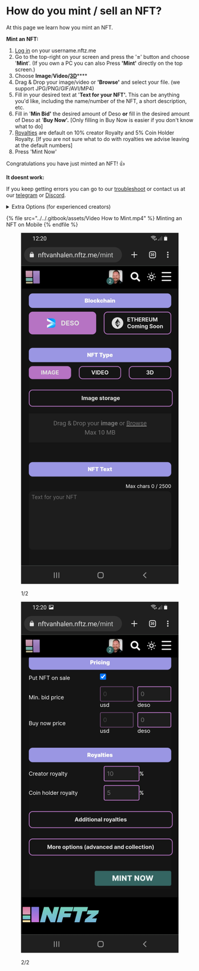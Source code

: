 # How do you mint / sell an NFT?

At this page we learn how you mint an NFT.



**Mint an NFT:**

1. &#x20;[Log in](../../users-guide/welcome/how-do-you-login-to-nftz.me.md) on your username.nftz.me&#x20;
2. Go to the top-right on your screen and press the '**=**' button and choose '**Mint**'. (If you own a PC you can also Press **'Mint'** directly on the top screen.)
3. Choose **Image**/**Video/**[**3D**](../../3d-vr/3d-vr-intro/how-do-you-mint-sell-a-3d-nft-advanced.md)****
4. Drag & Drop your image/video or **'Browse'** and select your file. (we support JPG/PNG/GIF/AVI/MP4)
5. Fill in your desired text at '**Text for your NFT'.** This can be anything you'd like, including the name/number of the NFT, a short description, etc.
6. Fill in '**Min Bid'**  the desired amount of Deso **or** fill in the desired amount of Deso at '**Buy Now'.** \[Only filling in Buy Now is easier if you don't know what to do]    &#x20;
7. [Royalties](royalties.md) are default on 10% creator Royalty and 5% Coin Holder Royalty. \[If you are not sure what to do with royalties we advise leaving at the default numbers]   &#x20;
8. Press 'Mint Now'

Congratulations you have just minted an NFT! :thumbsup:



**It doesnt work:**

If you keep getting errors you can go to our [troubleshoot](../../troubleshoot/troubleshoot.md) or contact us at our [telegram](https://t.me/+qdNeX8CYB\_swZTQx) or [Discord](https://discord.gg/jQ34WMMZce).&#x20;

<details>

<summary>Extra Options (for experienced creators)</summary>

\[Extra 1: Additional Royalties]

It's possible to give other creators a royalty % on each sell of a NFT. There is no maximum of creators that can be added.&#x20;

1. Choose 'Deso Wallet' or 'Creator Coin' (Deso Wallet goes straight to the wallet of the creator. If you choose Creator Coin; the royalty will be used to buy an invisible amount creator Coin of that creator. This will drive the price up of their creator coin.&#x20;
2. Choose the % you want to give. The minimum is 0.01%.
3. Choose the creator you want to give royalty and press **'Add'**

#### \[Extra 2:  More options (advanced and collection] NFT Category and Copies

* You can change the NFT Category by Pressing 'Art'. The default is Art.&#x20;
* You can change the amount of copies by pressing right of **'Copies'**. The default is '1'



**\[Extra 3: More options (advanced and collection] Add extra / collection data**

To know more about this feature; go directly to [Traits by Extradata](how-to-add-traits-to-your-nft-by-form-expert.md)



**\[Extra 4: Image Storage] Changing Image Storage**

In the begin screen of the mint page underneath 'Image Storage' it's possible to change the place where you store your image.&#x20;

Currently you can choose:

1. **'Deso'**
2. **'IPFS'**
3. **'Arweave'** (For Arweave you need a URL Link)&#x20;

</details>

{% file src="../../.gitbook/assets/Video How to Mint.mp4" %}
Minting an NFT on Mobile
{% endfile %}

<figure><img src="../../.gitbook/assets/Mint Page 1 (1).jpg" alt=""><figcaption><p>1/2</p></figcaption></figure>

<figure><img src="../../.gitbook/assets/Mint Page 2.jpg" alt=""><figcaption><p>2/2</p></figcaption></figure>
